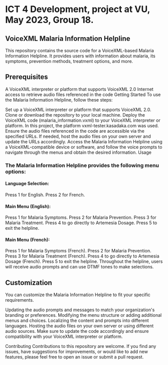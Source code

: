 
# ICT 4 Development, project at VU, May 2023, Group 18.

## VoiceXML Malaria Information Helpline
This repository contains the source code for a VoiceXML-based Malaria Information Helpline. It provides users with information about malaria, its symptoms, prevention methods, treatment options, and more.

## Prerequisites
A VoiceXML interpreter or platform that supports VoiceXML 2.0
Internet access to retrieve audio files referenced in the code
Getting Started
To use the Malaria Information Helpline, follow these steps:

Set up a VoiceXML interpreter or platform that supports VoiceXML 2.0.
Clone or download the repository to your local machine.
Deploy the VoiceXML code (malaria_information.vxml) to your VoiceXML interpreter or platform. In this project, the platform vxml-tester.kasadaka.com was used.
Ensure the audio files referenced in the code are accessible via the specified URLs. If needed, host the audio files on your own server and update the URLs accordingly.
Access the Malaria Information Helpline using a VoiceXML-compatible device or software, and follow the voice prompts to navigate through the menus and obtain the desired information.
Usage

### The Malaria Information Helpline provides the following menu options:

#### Language Selection:
Press 1 for English.
Press 2 for French.
#### Main Menu (English):
Press 1 for Malaria Symptoms.
Press 2 for Malaria Prevention.
Press 3 for Malaria Treatment.
Press 4 to go directly to Artemesia Dosage.
Press 5 to exit the helpline.

#### Main Menu (French):
Press 1 for Malaria Symptoms (French).
Press 2 for Malaria Prevention.
Press 3 for Malaria Treatment (French).
Press 4 to go directly to Artemesia Dosage (French).
Press 5 to exit the helpline.
Throughout the helpline, users will receive audio prompts and can use DTMF tones to make selections.

## Customization
You can customize the Malaria Information Helpline to fit your specific requirements. 

Updating the audio prompts and messages to match your organization's branding or preferences.
Modifying the menu structure or adding additional menus and choices.
Localizing the content and prompts into different languages.
Hosting the audio files on your own server or using different audio sources.
Make sure to update the code accordingly and ensure compatibility with your VoiceXML interpreter or platform.

Contributing
Contributions to this repository are welcome. If you find any issues, have suggestions for improvements, or would like to add new features, please feel free to open an issue or submit a pull request.
